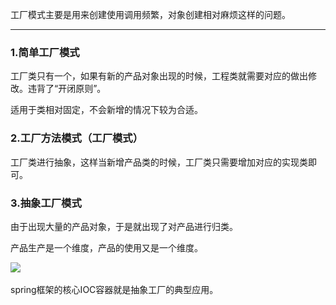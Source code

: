 

工厂模式主要是用来创建使用调用频繁，对象创建相对麻烦这样的问题。

----

### 1.简单工厂模式

工厂类只有一个，如果有新的产品对象出现的时候，工程类就需要对应的做出修改。违背了“开闭原则”。

适用于类相对固定，不会新增的情况下较为合适。

### 2.工厂方法模式（工厂模式）

工厂类进行抽象，这样当新增产品类的时候，工厂类只需要增加对应的实现类即可。

### 3.抽象工厂模式

由于出现大量的产品对象，于是就出现了对产品进行归类。

产品生产是一个维度，产品的使用又是一个维度。

![](..\..\image\工厂抽象模式.jpg)

spring框架的核心IOC容器就是抽象工厂的典型应用。

